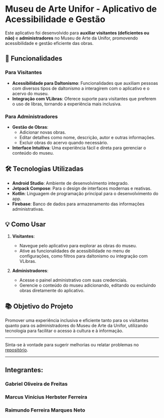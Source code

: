 # Museu de Arte Unifor - Aplicativo de Acessibilidade e Gestão

Este aplicativo foi desenvolvido para **auxiliar visitantes (deficientes ou não)** e **administradores** no Museu de Arte da Unifor, promovendo acessibilidade e gestão eficiente das obras.

## 🎨 Funcionalidades

### Para Visitantes
- **Acessibilidade para Daltonismo**: Funcionalidades que auxiliam pessoas com diversos tipos de daltonismo a interagirem com o aplicativo e o acervo do museu.
- **Integração com VLibras**: Oferece suporte para visitantes que preferem o uso de libras, tornando a experiência mais inclusiva.

### Para Administradores
- **Gestão de Obras**:
  - Adicionar novas obras.
  - Editar detalhes como nome, descrição, autor e outras informações.
  - Excluir obras do acervo quando necessário.
- **Interface Intuitiva**: Uma experiência fácil e direta para gerenciar o conteúdo do museu.

## 🛠️ Tecnologias Utilizadas

- **Android Studio**: Ambiente de desenvolvimento integrado.
- **Jetpack Compose**: Para o design de interfaces modernas e reativas.
- **Kotlin**: Linguagem de programação principal para o desenvolvimento do app.
- **Firebase**: Banco de dados para armazenamento das informações administrativas.

## 💡 Como Usar

1. **Visitantes**:
   - Navegue pelo aplicativo para explorar as obras do museu.
   - Ative as funcionalidades de acessibilidade no menu de configurações, como filtros para daltonismo ou integração com VLibras.

2. **Administradores**:
   - Acesse o painel administrativo com suas credenciais.
   - Gerencie o conteúdo do museu adicionando, editando ou excluindo obras diretamente do aplicativo.

## 📚 Objetivo do Projeto

Promover uma experiência inclusiva e eficiente tanto para os visitantes quanto para os administradores do Museu de Arte da Unifor, utilizando tecnologia para facilitar o acesso à cultura e à informação.

---

Sinta-se à vontade para sugerir melhorias ou relatar problemas no [repositório](#).

---
## Integrantes:
### Gabriel Oliveira de Freitas
### Marcus Vinícius Herbster Ferreira
### Raimundo Ferreira Marques Neto
